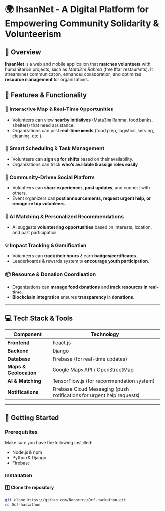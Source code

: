 # 🌍 IhsanNet - A Digital Platform for Empowering Community Solidarity & Volunteerism

## 🔹 Overview  
**IhsanNet** is a web and mobile application that **matches volunteers** with humanitarian projects, such as *Mata3im Rahma* (free Iftar restaurants). It streamlines communication, enhances collaboration, and optimizes **resource management** for organizations.  

## 🔹 Features & Functionality  

### 📍 Interactive Map & Real-Time Opportunities  
- Volunteers can view **nearby initiatives** (Mata3im Rahma, food banks, shelters) that need assistance.  
- Organizations can post **real-time needs** (food prep, logistics, serving, cleaning, etc.).  

### 📅 Smart Scheduling & Task Management  
- Volunteers can **sign up for shifts** based on their availability.  
- Organizations can track **who’s available & assign roles easily**.  

### 📢 Community-Driven Social Platform  
- Volunteers can **share experiences, post updates**, and connect with others.  
- Event organizers can **post announcements, request urgent help, or recognize top volunteers**.  

### 🤖 AI Matching & Personalized Recommendations  
- AI suggests **volunteering opportunities** based on interests, location, and past participation.  

### 💡 Impact Tracking & Gamification  
- Volunteers can **track their hours** & earn **badges/certificates**.  
- Leaderboards & rewards system to **encourage youth participation**.  

### 📦 Resource & Donation Coordination  
- Organizations can **manage food donations** and **track resources in real-time**.  
- **Blockchain integration** ensures **transparency in donations**.  

---

## 💻 Tech Stack & Tools  

| Component       | Technology |
|----------------|-----------|
| **Frontend**   | React.js  |
| **Backend**    | Django |
| **Database**   | Firebase (for real-time updates) |
| **Maps & Geolocation** | Google Maps API / OpenStreetMap |
| **AI & Matching** | TensorFlow.js (for recommendation system) |
| **Notifications** | Firebase Cloud Messaging (push notifications for urgent help requests) |

---

## 🚀 Getting Started  

### Prerequisites  
Make sure you have the following installed:  
- Node.js & npm  
- Python & Django 
- Firebase  

### Installation  

#### 1️⃣ Clone the repository  
```sh
git clone https://github.com/Nooorrrr/Dcf-hackathon.git
cd Dcf-hackathon
